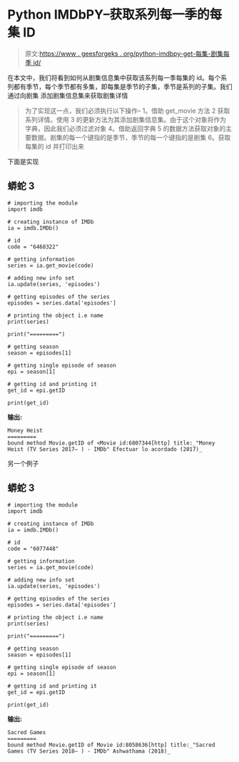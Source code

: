 # Python IMDbPY–获取系列每一季的每集 ID

> 原文:[https://www . geesforgeks . org/python-imdbpy-get-每集-剧集每季 id/](https://www.geeksforgeeks.org/python-imdbpy-get-each-episode-id-of-each-season-of-the-series/)

在本文中，我们将看到如何从剧集信息集中获取该系列每一季每集的 id。每个系列都有季节，每个季节都有多集，即每集是季节的子集，季节是系列的子集。我们通过向剧集
添加剧集信息集来获取剧集详情

> 为了实现这一点，我们必须执行以下操作–
> 1。借助 get_movie 方法
> 2 获取系列详情。使用
> 3 的更新方法为其添加剧集信息集。由于这个对象将作为字典，因此我们必须过滤对象
> 4。借助返回字典
> 5 的数据方法获取对象的主要数据。剧集的每一个键指的是季节，季节的每一个键指的是剧集
> 6。获取每集的 id 并打印出来

下面是实现

## 蟒蛇 3

```
# importing the module
import imdb

# creating instance of IMDb
ia = imdb.IMDb()

# id
code = "6468322"

# getting information
series = ia.get_movie(code)

# adding new info set
ia.update(series, 'episodes')

# getting episodes of the series
episodes = series.data['episodes']

# printing the object i.e name
print(series)

print("=========")

# getting season
season = episodes[1]

# getting single episode of season
epi = season[1]

# getting id and printing it
get_id = epi.getID

print(get_id)
```

**输出:**

```
Money Heist
=========
bound method Movie.getID of <Movie id:6807344[http] title:_"Money Heist (TV Series 2017– ) - IMDb" Efectuar lo acordado (2017)_
```

另一个例子

## 蟒蛇 3

```
# importing the module
import imdb

# creating instance of IMDb
ia = imdb.IMDb()

# id
code = "6077448"

# getting information
series = ia.get_movie(code)

# adding new info set
ia.update(series, 'episodes')

# getting episodes of the series
episodes = series.data['episodes']

# printing the object i.e name
print(series)

print("=========")

# getting season
season = episodes[1]

# getting single episode of season
epi = season[1]

# getting id and printing it
get_id = epi.getID

print(get_id)
```

**输出:**

```
Sacred Games
=========
bound method Movie.getID of Movie id:8058636[http] title:_"Sacred Games (TV Series 2018– ) - IMDb" Ashwathama (2018)_
```